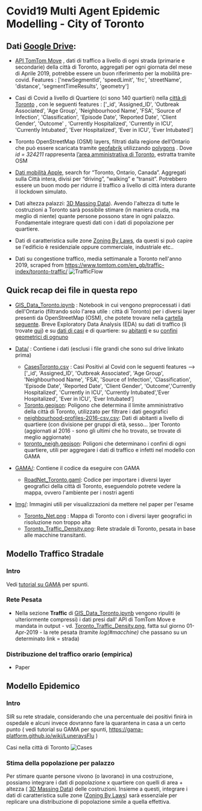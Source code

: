 # Covid19 Multi Agent Epidemic Modelling - City of Toronto 


## Dati [Google Drive](https://drive.google.com/drive/folders/1U4CRamdenX-lpAS9oQFKIzZzWV3VjLcH?usp=sharing): 

* [API TomTom Move](https://ts.tomtom.com/) , dati di traffico a livello di ogni strada (primarie e secondarie) della città di Toronto, aggregati per ogni giornata del mese di Aprile 2019, potrebbe essere un buon riferimento per la mobilità pre-covid. Features : ['newSegmentId', 'speedLimit', 'frc', 'streetName', 'distance',   'segmentTimeResults', 'geometry']

* Casi di Covid a livello di Quartiere (ci sono 140 quartieri) nella [città di Toronto](https://open.toronto.ca/dataset/covid-19-cases-in-toronto/) , con le seguenti features : ['_id', 'Assigned_ID', 'Outbreak Associated', 'Age Group',
 'Neighbourhood Name', 'FSA', 'Source of Infection', 'Classification',     'Episode Date', 'Reported Date', 'Client Gender', 'Outcome' ,  ‘Currently Hospitalized', 'Currently in ICU', 'Currently Intubated',   'Ever Hospitalized', 'Ever in ICU', 'Ever Intubated'] 


* Toronto OpenStreetMap (OSM) layers, filtrati dalla regione dell’Ontario che può essere scaricata tramite [geofabrik](https://download.geofabrik.de/north-america/canada.html) utilizzando [polygons](http://polygons.openstreetmap.fr/?id=324211) . Dove *id = 324211* rappresenta [l’area amministrativa di Toronto]((https://www.openstreetmap.org/relation/324211#map=11/43.7175/-79.3762)), estratta tramite OSM 


*  [Dati mobilità Apple](https://covid19.apple.com/mobility), search for “Toronto, Ontario, Canada”.  Aggregati sulla Città intera, divisi per “driving”, “walking” e “transit”. Potrebbero essere un buon modo per ridurre il traffico a livello di città intera durante il lockdown simulato. 

*  Dati altezza palazzi: [3D Massing Data](https://ckan0.cf.opendata.inter.prod-toronto.ca/tl/dataset/3d-massing)). Avendo l'altezza di tutte le costruzioni a Toronto sarà possibile stimare (in maniera cruda, ma meglio di niente) quante persone possono stare in ogni palazzo. Fondamentale integrare questi dati con i dati di popolazione per quartiere. 

* Dati di caratteristica sulle zone [Zoning By Laws](https://ckan0.cf.opendata.inter.prod-toronto.ca/dataset/zoning-by-law), da questi si può capire se l'edificio è residenziale oppure commerciale, industriale etc.. 

* Dati su congestione traffico, media settimanale a Toronto nell'anno 2019, scraped from https://www.tomtom.com/en_gb/traffic-index/toronto-traffic/
 ![TrafficFlow](https://raw.githubusercontent.com/sazio/MultiAgentCovid/master/Img/traffic_congestion.png?token=ADFSHLF7D545KYD6RUBWNSS7RAKAW)

## Quick recap dei file in questa repo

* [GIS_Data_Toronto.ipynb](https://github.com/sazio/MultiAgentCovid/blob/master/GIS_Data_Toronto.ipynb) : Notebook in cui vengono preprocessati i dati dell'Ontario (filtrando solo l'area utile : città di Toronto) per i diversi layer presenti da OpenStreetMap (OSM), che potete trovare nella [cartella seguente](https://drive.google.com/drive/u/0/folders/1pb9tC2ceYZoz_5SUKnjecjBal6To06g6). Breve Exploratory Data Analysis (EDA) su dati di traffico (li trovate [qui](https://drive.google.com/drive/u/0/folders/1lEN1dhSCvjQlzbkPAmawNulMngBXfYa2)) e su [dati di casi](https://github.com/sazio/MultiAgentCovid/blob/master/Data/CasesToronto.csv) e di quartiere: su [abitanti](https://github.com/sazio/MultiAgentCovid/blob/master/Data/neighbourhood-profiles-2016-csv.csv) e su [confini geometrici di ognuno](https://github.com/sazio/MultiAgentCovid/blob/master/Data/toronto_neigh.geojson)

* [Data/](https://github.com/sazio/MultiAgentCovid/tree/master/Data) : Contiene i dati (esclusi i file grandi che sono sul drive linkato prima) 
  * [CasesToronto.csv](https://github.com/sazio/MultiAgentCovid/blob/master/Data/CasesToronto.csv) : Casi Positivi al Covid con le seguenti features --> ['_id', 'Assigned_ID', 'Outbreak Associated', 'Age Group', 'Neighbourhood Name', 'FSA', 'Source of Infection', 'Classification', 'Episode Date', 'Reported Date', 'Client Gender', 'Outcome','Currently Hospitalized', 'Currently in ICU', 'Currently Intubated','Ever Hospitalized', 'Ever in ICU', 'Ever Intubated']
  * [Toronto.geojson](https://github.com/sazio/MultiAgentCovid/blob/master/Data/Toronto.geojson): Poligono che determina il limite amministrativo della città di Toronto, utilizzato per filtrare i dati geografici
  * [neighbourhood-profiles-2016-csv.csv](https://github.com/sazio/MultiAgentCovid/blob/master/Data/neighbourhood-profiles-2016-csv.csv): Dati di abitanti a livello di quartiere (con divisione per gruppi di età, sesso... )per  Toronto (aggiornati al 2016 - sono gli ultimi che ho trovato, se trovate di meglio aggiornate) 
  * [toronto_neigh.geojson](https://github.com/sazio/MultiAgentCovid/blob/master/Data/toronto_neigh.geojson): Poligoni che determinano i confini di ogni quartiere, utili per aggregare i dati di traffico e infetti nel modello con GAMA
  
  
* [GAMA/](https://github.com/sazio/MultiAgentCovid/tree/master/GAMA): Contiene il codice da eseguire con GAMA
  * [RoadNet_Toronto.gaml](https://github.com/sazio/MultiAgentCovid/blob/master/GAMA/RoadNet_Toronto.gaml): Codice per importare i diversi layer geografici della città di Toronto, eseguendolo potrete vedere la mappa, ovvero l'ambiente per i nostri agenti


* [Img/](https://github.com/sazio/MultiAgentCovid/tree/master/Img): Immagini utili per visualizzazioni da mettere nel paper per l'esame 
  * [Toronto_Net.png](https://github.com/sazio/MultiAgentCovid/blob/master/Img/Toronto_Net.png) : Mappa di Toronto con i diversi layer geografici in risoluzione non troppo alta 
  * [Toronto_Traffic_Density.png](https://github.com/sazio/MultiAgentCovid/blob/master/Img/Toronto_Traffic_Density.png): Rete stradale di Toronto, pesata in base alle macchine transitanti. 

## Modello Traffico Stradale 

### Intro

Vedi [tutorial su GAMA](https://gama-platform.github.io/wiki/RoadTrafficModel) per spunti.

### Rete Pesata 

* Nella sezione **Traffic** di [GIS_Data_Toronto.ipynb](https://github.com/sazio/MultiAgentCovid/blob/master/GIS_Data_Toronto.ipynb) vengono ripuliti (e ulteriormente compressi) i dati presi dall' API di TomTom Move e mandata in output - vd. [Toronto_Traffic_Density.png](https://github.com/sazio/MultiAgentCovid/blob/master/Img/Toronto_Traffic_Density.png), fatta sul giorno 01-Apr-2019 - la rete pesata (tramite *log(#macchine)* che passano su un determinato link = strada)


### Distribuzione del traffico orario (empirica) 
* Paper

## Modello Epidemico 

### Intro
SIR su rete stradale, considerando che una percentuale dei positivi finirà in ospedale e alcuni invece dovranno fare la quarantena in casa a un certo punto ( vedi tutorial su GAMA per spunti, https://gama-platform.github.io/wiki/LuneraysFlu )

Casi nella città di Toronto
![Cases](https://raw.githubusercontent.com/sazio/MultiAgentCovid/master/Img/cases.png?token=ADFSHLHFJKPADLMQ27ZN3O27RAJWE)

### Stima della popolazione per palazzo 

Per stimare quante persone vivono (o lavorano) in una costruzione, possiamo integrare i dati di popolazione x quartiere con quelli di area + altezza ( [3D Massing Data](https://ckan0.cf.opendata.inter.prod-toronto.ca/tl/dataset/3d-massing)) delle costruzioni. Insieme a questi, integrare i dati di caratteristica sulle zone ([Zoning By Laws](https://ckan0.cf.opendata.inter.prod-toronto.ca/dataset/zoning-by-law)) sarà essenziale per replicare una distribuzione di popolazione simile a quella effettiva. 


